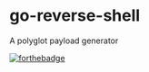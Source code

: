 # go-reverse-shell
A polyglot payload generator

[![forthebadge](https://forthebadge.com/images/badges/made-with-go.svg)](https://forthebadge.com)

